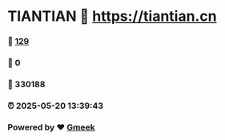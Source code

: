 # TIANTIAN :link: https://tiantian.cn 
### :page_facing_up: [129](https://tiantian.cn/tag.html) 
### :speech_balloon: 0 
### :hibiscus: 330188 
### :alarm_clock: 2025-05-20 13:39:43 
### Powered by :heart: [Gmeek](https://github.com/Meekdai/Gmeek)
